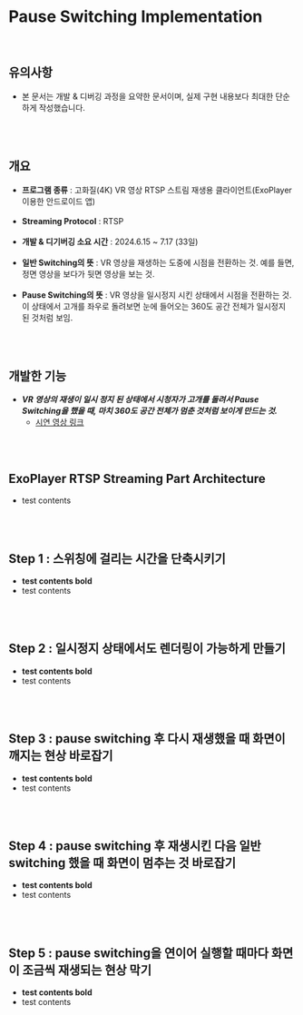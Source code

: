 # Pause Switching Implementation
<br/>

## 유의사항
- 본 문서는 개발 & 디버깅 과정을 요약한 문서이며, 실제 구현 내용보다 최대한 단순하게 작성했습니다.

<br><br/>
## 개요
- **프로그램 종류** : 고화질(4K) VR 영상 RTSP 스트림 재생용 클라이언트(ExoPlayer 이용한 안드로이드 앱)
<br><br/>
- **Streaming Protocol** : RTSP
<br><br/>
- **개발 & 디기버깅 소요 시간** : 2024.6.15 ~ 7.17 (33일)
<br><br/>
- **일반 Switching의 뜻** : VR 영상을 재생하는 도중에 시점을 전환하는 것. 예를 들면, 정면 영상을 보다가 뒷면 영상을 보는 것.
<br><br/>
- **Pause Switching의 뜻** : VR 영상을 일시정지 시킨 상태에서 시점을 전환하는 것. 이 상태에서 고개를 좌우로 돌려보면 눈에 들어오는 360도 공간 전체가 일시정지 된 것처럼 보임.

<br><br/>
## 개발한 기능
- ***VR 영상의 재생이 일시 정지 된 상태에서 시청자가 고개를 돌려서 Pause Switching을 했을 때, 마치 360도 공간 전체가 멈춘 것처럼 보이게 만드는 것.***
    - [시연 영상 링크](https://subdued-lentil-b20.notion.site/Pause-Switching-Test-e5dff05eba9344b9ba4780313696b2c7)

<br><br/>
## ExoPlayer RTSP Streaming Part Architecture
- test contents

<br><br/>
## Step 1 : 스위칭에 걸리는 시간을 단축시키기
- **test contents bold**
- test contents

<br><br/>
## Step 2 : 일시정지 상태에서도 렌더링이 가능하게 만들기
- **test contents bold**
- test contents

<br><br/>
## Step 3 : pause switching 후 다시 재생했을 때 화면이 깨지는 현상 바로잡기
- **test contents bold**
- test contents

<br><br/>
## Step 4 : pause switching 후 재생시킨 다음 일반 switching 했을 때 화면이 멈추는 것 바로잡기
- **test contents bold**
- test contents

<br><br/>
## Step 5 : pause switching을 연이어 실행할 때마다 화면이 조금씩 재생되는 현상 막기
- **test contents bold**
- test contents